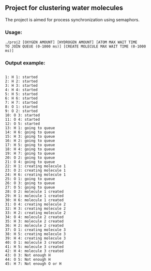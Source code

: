 ## Project for clustering water molecules

The project is aimed for process synchronization using semaphors.

### Usage: 
<code>./proj2 [OXYGEN AMOUNT] [HYDROGEN AMOUNT] [ATOM MAX WAIT TIME TO JOIN QUEUE (0-1000 ms)] [CREATE MOLECULE MAX WAIT TIME (0-1000 ms)]</code>

### Output example:
<code>
1: H 1: started
2: H 2: started
3: H 3: started
4: H 4: started
5: H 5: started
6: H 6: started
7: H 7: started
8: O 1: started
9: O 2: started
10: O 3: started
11: O 4: started
12: O 5: started
13: H 1: going to queue
14: H 6: going to queue
15: H 3: going to queue
16: H 2: going to queue
17: H 5: going to queue
18: H 4: going to queue
19: H 7: going to queue
20: O 2: going to queue 
21: O 4: going to queue 
22: H 1: creating molecule 1
23: O 2: creating molecule 1 
24: H 6: creating molecule 1
25: O 1: going to queue 
26: O 3: going to queue 
27: O 5: going to queue 
28: O 2: molecule 1 created
29: H 1: molecule 1 created
30: H 6: molecule 1 created
31: O 4: creating molecule 2 
32: H 3: creating molecule 2
33: H 2: creating molecule 2
34: O 4: molecule 2 created
35: H 3: molecule 2 created
36: H 2: molecule 2 created
37: O 1: creating molecule 3 
38: H 5: creating molecule 3
39: H 4: creating molecule 3
40: O 1: molecule 3 created
41: H 5: molecule 3 created
42: H 4: molecule 3 created
43: O 3: Not enough H
44: O 5: Not enough H
45: H 7: Not enough O or H
</code>
